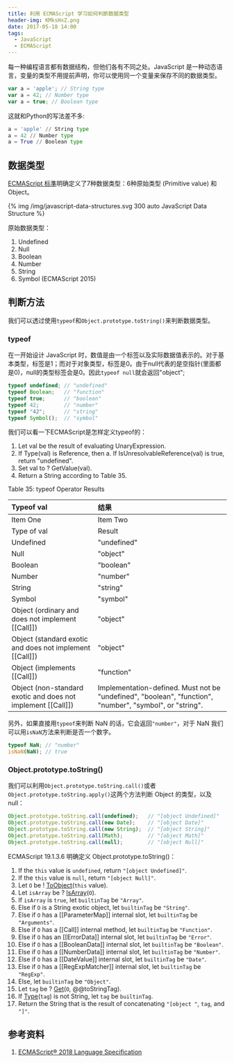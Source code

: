 ```yaml
---
title: 利用 ECMAScript 学习如何判断数据类型
header-img: KMksHxZ.png
date: 2017-05-18 14:00
tags:
  - JavaScript
  - ECMAScript
---
```


每一种编程语言都有数据结构，但他们各有不同之处。JavaScript 是一种动态语言，变量的类型不用提前声明，你可以使用同一个变量来保存不同的数据类型。
```JavaScript
var a = 'apple'; // String type
var a = 42; // Number type
var a = true; // Boolean type
```

这就和Python的写法差不多:
```python
a = 'apple' // String type
a = 42 // Number type
a = True // Boolean type
```
## 数据类型
[ECMAScript 标準](https://tc39.github.io/ecma262/#sec-ecmascript-overview)明确定义了7种数据类型：6种原始类型 (Primitive value) 和Object。

{% img /img/javascript-data-structures.svg 300 auto JavaScript Data Structure %}

原始数据类型：
1. Undefined
1. Null
1. Boolean
1. Number
1. String
1. Symbol (ECMAScript 2015)

## 判断方法

我们可以透过使用`typeof`和`Object.prototype.toString()`来判断数据类型。

### typeof

在一开始设计 JavaScript 时，数值是由一个标签以及实际数据值表示的。对于基本类型，标签是1；而对于对象类型，标签是0。由于null代表的是空指针(里面都是0)，null的类型标签会是0。因此`typeof null`就会返回"object";

```JavaScript
typeof undefined; // "undefined"
typeof Boolean;   // "function"
typeof true;      // "boolean"
typeof 42;        // "number"
typeof "42";      // "string"
typeof Symbol();  // "symbol"
```

我们可以看一下ECMAScript是怎样定义typeof的：

1. Let val be the result of evaluating UnaryExpression.
1. If Type(val) is Reference, then
  a. If IsUnresolvableReference(val) is true, return "undefined".
1. Set val to ? GetValue(val).
1. Return a String according to Table 35.

Table 35: typeof Operator Results

| Typeof val | 结果     |
| :------------- | :------------- |
| Item One       | Item Two       |
|Type of val	|Result|
|Undefined	|"undefined"|
|Null|	"object"|
|Boolean	|"boolean"|
|Number|	"number"|
|String	|"string"|
|Symbol|	"symbol"|
|Object (ordinary and does not implement [[Call]])	|"object"|
|Object (standard exotic and does not implement [[Call]])	|"object"|
|Object (implements [[Call]])	|"function"|
|Object (non-standard exotic and does not implement [[Call]])	|Implementation-defined. Must not be "undefined", "boolean",  "function", "number", "symbol", or "string".|

另外，如果直接用`typeof`来判断 NaN 的话，它会返回`"number"`，对于 NaN 我们可以用`isNaN`方法来判断是否一个数字。
```JavaScript
typeof NaN; // "number"
isNaN(NaN); // true
```
### Object.prototype.toString()

我们可以利用`Object.prototype.toString.call()`或者`Object.prototype.toString.apply()`这两个方法判断 Object 的类型，以及 null：
```JavaScript
Object.prototype.toString.call(undefined);   // "[object Undefined]"
Object.prototype.toString.call(new Date);    // "[object Date]"
Object.prototype.toString.call(new String);  // "[object String]"
Object.prototype.toString.call(Math);        // "[object Math]"
Object.prototype.toString.call(null);        // "[object Null]"
```

ECMAScript 19.1.3.6 明确定义 Object.prototype.toString()：

1.  If the `this` value is `undefined`, return `"[object Undefined]"`.
2.  If the `this` value is `null`, return `"[object Null]"`.
3.  Let `O` be ! [ToObject](https://tc39.github.io/ecma262/#sec-toobject)(`this` value).
4.  Let `isArray` be ? [IsArray](https://tc39.github.io/ecma262/#sec-isarray)(`O`).
5.  If `isArray` is `true`, let `builtinTag` be `"Array"`.
6.  Else if `O` is a String exotic object, let `builtinTag` be `"String"`.
7.  Else if `O` has a [[ParameterMap]] internal slot, let `builtinTag` be `"Arguments"`.
8.  Else if `O` has a [[Call]] internal method, let `builtinTag` be `"Function"`.
9.  Else if `O` has an [[ErrorData]] internal slot, let `builtinTag` be `"Error"`.
10.  Else if `O` has a [[BooleanData]] internal slot, let `builtinTag` be `"Boolean"`.
11.  Else if `O` has a [[NumberData]] internal slot, let `builtinTag` be `"Number"`.
12.  Else if `O` has a [[DateValue]] internal slot, let `builtinTag` be `"Date"`.
13.  Else if `O` has a [[RegExpMatcher]] internal slot, let `builtinTag` be `"RegExp"`.
14.  Else, let `builtinTag` be `"Object"`.
15.  Let `tag` be ? [Get](https://tc39.github.io/ecma262/#sec-get-o-p)(`O`, @@toStringTag).
16.  If [Type](https://tc39.github.io/ecma262/#sec-ecmascript-data-types-and-values)(`tag`) is not String, let `tag` be `builtinTag`.
17.  Return the String that is the result of concatenating `"[object "`, `tag`, and `"]"`.

## 参考资料
1. [ECMAScript® 2018 Language Specification](https://tc39.github.io/ecma262/#sec-ecmascript-overview)
